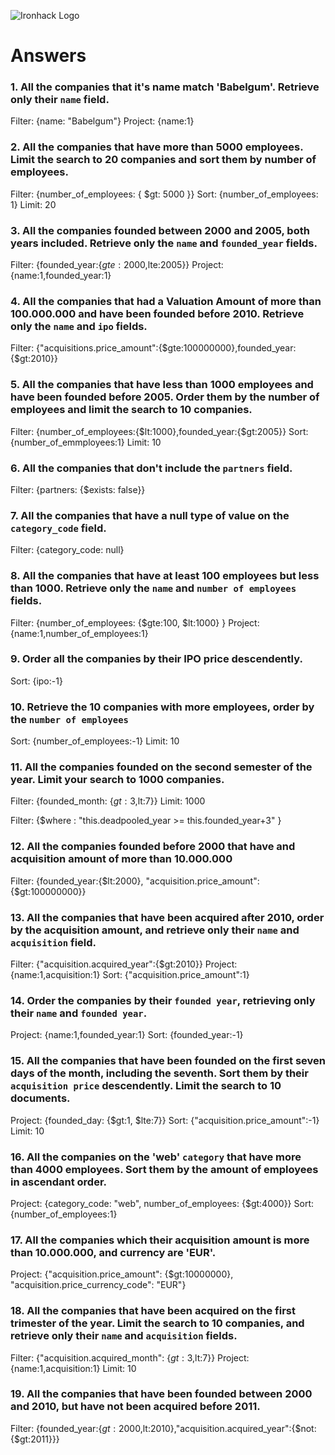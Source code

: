 ![Ironhack Logo](https://i.imgur.com/1QgrNNw.png)

# Answers

### 1. All the companies that it's name match 'Babelgum'. Retrieve only their `name` field.

Filter: {name: "Babelgum"}
Project: {name:1}

### 2. All the companies that have more than 5000 employees. Limit the search to 20 companies and sort them by **number of employees**.

Filter: {number_of_employees: { $gt: 5000 }}
Sort: {number_of_employees: 1}
Limit: 20

### 3. All the companies founded between 2000 and 2005, both years included. Retrieve only the `name` and `founded_year` fields.

Filter: {founded_year:{$gte:2000,$lte:2005}}
Project: {name:1,founded_year:1}

### 4. All the companies that had a Valuation Amount of more than 100.000.000 and have been founded before 2010. Retrieve only the `name` and `ipo` fields.

Filter: {"acquisitions.price_amount":{$gte:100000000},founded_year:{$gt:2010}}

### 5. All the companies that have less than 1000 employees and have been founded before 2005. Order them by the number of employees and limit the search to 10 companies.

Filter: {number_of_employees:{$lt:1000},founded_year:{$gt:2005}}
Sort: {number_of_emmployees:1}
Limit: 10

### 6. All the companies that don't include the `partners` field.

Filter: {partners: {$exists: false}}

### 7. All the companies that have a null type of value on the `category_code` field.

Filter: {category_code: null}

### 8. All the companies that have at least 100 employees but less than 1000. Retrieve only the `name` and `number of employees` fields.

Filter: {number_of_employees: {$gte:100, $lt:1000} }
Project: {name:1,number_of_employees:1}

### 9. Order all the companies by their IPO price descendently.

Sort: {ipo:-1}

### 10. Retrieve the 10 companies with more employees, order by the `number of employees`

Sort: {number_of_employees:-1}
Limit: 10

### 11. All the companies founded on the second semester of the year. Limit your search to 1000 companies.

Filter: {founded_month: {$gt:3,$lt:7}}
Limit: 1000

<!-- ### 12. All the companies that have been 'deadpooled' after the third year. -->

Filter: {$where : "this.deadpooled_year >= this.founded_year+3" }

### 12. All the companies founded before 2000 that have and acquisition amount of more than 10.000.000

Filter: {founded_year:{$lt:2000}, "acquisition.price_amount":{$gt:100000000}}

### 13. All the companies that have been acquired after 2010, order by the acquisition amount, and retrieve only their `name` and `acquisition` field.

Filter: {"acquisition.acquired_year":{$gt:2010}}
Project: {name:1,acquisition:1}
Sort: {"acquisition.price_amount":1}

### 14. Order the companies by their `founded year`, retrieving only their `name` and `founded year`.

Project: {name:1,founded_year:1}
Sort: {founded_year:-1}

### 15. All the companies that have been founded on the first seven days of the month, including the seventh. Sort them by their `acquisition price` descendently. Limit the search to 10 documents.

Project: {founded_day: {$gt:1, $lte:7}}
Sort: {"acquisition.price_amount":-1}
Limit: 10

### 16. All the companies on the 'web' `category` that have more than 4000 employees. Sort them by the amount of employees in ascendant order.

Project: {category_code: "web", number_of_employees: {$gt:4000}}
Sort: {number_of_employees:1}

### 17. All the companies which their acquisition amount is more than 10.000.000, and currency are 'EUR'.

Project: {"acquisition.price_amount": {$gt:10000000}, "acquisition.price_currency_code": "EUR"}

### 18. All the companies that have been acquired on the first trimester of the year. Limit the search to 10 companies, and retrieve only their `name` and `acquisition` fields.

Filter: {"acquisition.acquired_month": {$gt:3,$lt:7}}
Project: {name:1,acquisition:1}
Limit: 10

### 19. All the companies that have been founded between 2000 and 2010, but have not been acquired before 2011.

Filter: {founded_year:{$gt:2000,$lt:2010},"acquisition.acquired_year":{$not:{$gt:2011}}}
